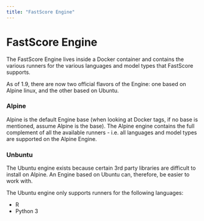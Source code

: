 ```yaml
---
title: "FastScore Engine"
---
```

# FastScore Engine

The FastScore Engine lives inside a Docker container and contains the various runners for the various languages and model types that FastScore supports.

As of 1.9, there are now two official flavors of the Engine: one based on Alpine linux, and the other based on Ubuntu.

### Alpine

Alpine is the default Engine base (when looking at Docker tags, if no base is mentioned, assume Alpine is the base).  The Alpine engine contains the full complement of all the available runners - i.e. all languages and model types are supported on the Alpine Engine.

### Unbuntu

The Ubuntu engine exists because certain 3rd party libraries are difficult to install on Alpine.  An Engine based on Ubuntu can, therefore, be easier to work with.

The Ubuntu engine only supports runners for the following languages:
* R
* Python 3

